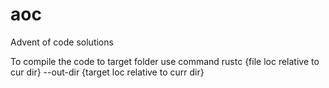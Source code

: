 # aoc
Advent of code solutions

To compile the code to target folder use command
rustc {file loc relative to cur dir} --out-dir {target loc relative to curr dir}
